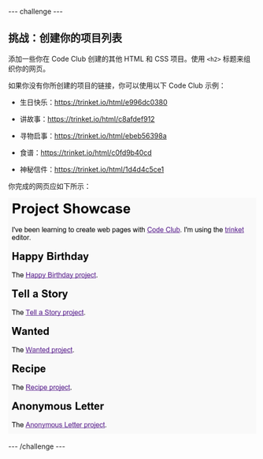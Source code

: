 --- challenge ---
## 挑战：创建你的项目列表

添加一些你在 Code Club 创建的其他 HTML 和 CSS 项目。使用 `<h2>` 标题来组织你的网页。

如果你没有你所创建的项目的链接，你可以使用以下 Code Club 示例：

+ 生日快乐：<a href="https://trinket.io/html/e996dc0380">https://trinket.io/html/e996dc0380</a>

+ 讲故事：<a href="https://trinket.io/html/c8afdef912">https://trinket.io/html/c8afdef912</a>

+ 寻物启事：<a href="https://trinket.io/html/ebeb56398a">https://trinket.io/html/ebeb56398a</a>

+ 食谱：<a href="https://trinket.io/html/c0fd9b40cd">https://trinket.io/html/c0fd9b40cd</a>

+ 神秘信件：<a href="https://trinket.io/html/1d4d4c5ce1">https://trinket.io/html/1d4d4c5ce1</a>

你完成的网页应如下所示：

![screenshot](images/showcase-h2-projects.png)




--- /challenge ---